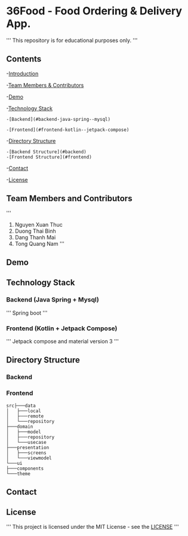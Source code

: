 # 36Food - Food Ordering & Delivery App.
'''
This repository is for educational purposes only.
'''
## Contents
-[Introduction](#36food---food-ordering--delivery-app)

-[Team Members & Contributors](team-members-and-contributors)

-[Demo](#demo)

-[Technology Stack](#technology-stack)

    -[Backend](#backend-java-spring--mysql)

    -[Frontend](#frontend-kotlin--jetpack-compose)

-[Directory Structure](#directory-structure)

    -[Backend Structure](#backend)
    -[Frontend Structure](#frontend)

-[Contact](#contact)

-[License](#license)

## Team Members and Contributors

'''
1. Nguyen Xuan Thuc
2. Duong Thai Binh
3. Dang Thanh Mai
4. Tong Quang Nam
'''
## Demo 

## Technology Stack

### Backend (Java Spring + Mysql)

'''
Spring boot 
'''

### Frontend (Kotlin + Jetpack Compose)

'''
Jetpack compose and material version 3
'''


## Directory Structure

### Backend

### Frontend 

    src├───data
    │   ├───local
    │   ├───remote
    │   └───repository
    ├───domain
    │   ├───model
    │   ├───repository
    │   └───usecase
    ├───presentation
    │   ├───screens
    │   └───viewmodel
    └───ui
    ├───components
    └───theme

## Contact 



## License

'''
This project is licensed under the MIT License - see the [LICENSE](LICENSE)
'''

